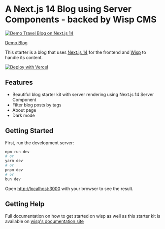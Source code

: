 # A Next.js 14 Blog using Server Components - backed by Wisp CMS<!-- omit in toc -->

[![Demo Travel Blog on Next.js 14](https://imagedelivery.net/lLmNeOP7HXG0OqaG97wimw/clvlugru90000o4g8ahxp069s/32432ccf-57a8-4992-8c51-e5a47e110018.png/public "Demo Travel Blog on Next.js 14")](https://nextjs-blog-cms-wisp.vercel.app/)

[Demo Blog](https://nextjs-blog-cms-wisp.vercel.app/)

This starter is a blog that uses [Next.js 14](https://nextjs.org/docs/getting-started/installation) for the frontend and [Wisp](https://wisp.blog/?utm_source=github&utm_medium=web&utm_campaign=nextjs-blog-cms-wisp) to handle its content.

[![Deploy with Vercel](https://vercel.com/button)](https://vercel.com/new/clone?repository-url=https%3A%2F%2Fgithub.com%2FWisp-CMS%2Fnextjs-blog-cms-wisp&env=NEXT_PUBLIC_BLOG_ID&envDescription=Blog%20ID%20obtained%20from%20the%20Setup%20Page%20on%20Wisp%20CMS&demo-title=Demo%20Travel%20Blog&demo-description=Demo%20travel%20blog%20using%20Nextjs%2014%20Server%20Component&demo-url=https%3A%2F%2Fnextjs-blog-cms-wisp.vercel.app%2F&demo-image=https%3A%2F%2Fimagedelivery.net%2FlLmNeOP7HXG0OqaG97wimw%2Fclvlugru90000o4g8ahxp069s%2F32432ccf-57a8-4992-8c51-e5a47e110018.png%2Fpublic)

## Features

- Beautiful blog starter kit with server rendering using Next.js 14 Server Component
- Filter blog posts by tags
- About page
- Dark mode

## Getting Started

First, run the development server:

```bash
npm run dev
# or
yarn dev
# or
pnpm dev
# or
bun dev
```

Open [http://localhost:3000](http://localhost:3000) with your browser to see the result.

## Getting Help

Full documentation on how to get started on wisp as well as this starter kit is available on [wisp's documentation site](https://docs.wisp.blog/)
